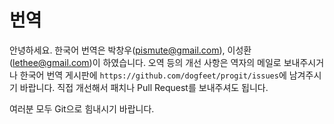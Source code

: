 # 번역 #

안녕하세요. 한국어 번역은 박창우(pismute@gmail.com), 이성환(lethee@gmail.com)이 하였습니다. 오역 등의 개선 사항은 역자의 메일로 보내주시거나 한국어 번역 게시판에 `https://github.com/dogfeet/progit/issues`에 남겨주시기 바랍니다. 직접 개선해서 패치나 Pull Request를 보내주셔도 됩니다.

여러분 모두 Git으로 힘내시기 바랍니다. 

